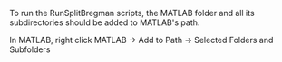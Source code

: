 To run the RunSplitBregman scripts, the MATLAB folder and all its subdirectories should be added to MATLAB's path. 

In MATLAB, right click MATLAB -> Add to Path -> Selected Folders and Subfolders